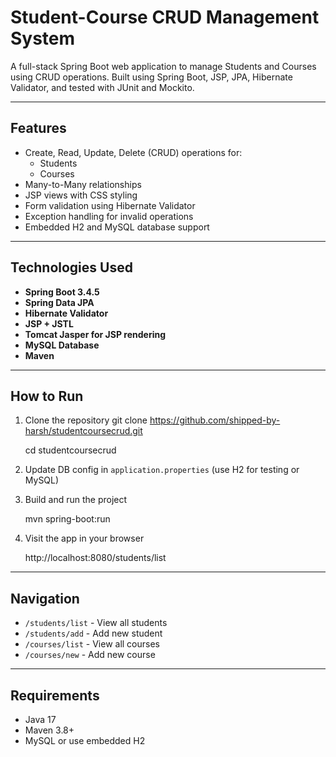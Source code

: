 # Student-Course CRUD Management System

A full-stack Spring Boot web application to manage Students and Courses using CRUD operations. Built using Spring Boot, JSP, JPA, Hibernate Validator, and tested with JUnit and Mockito.

---

## Features

- Create, Read, Update, Delete (CRUD) operations for:
  - Students
  - Courses
- Many-to-Many relationships
- JSP views with CSS styling
- Form validation using Hibernate Validator
- Exception handling for invalid operations
- Embedded H2 and MySQL database support

---

## Technologies Used

- **Spring Boot 3.4.5**
- **Spring Data JPA**
- **Hibernate Validator**
- **JSP + JSTL**
- **Tomcat Jasper for JSP rendering**
- **MySQL Database**
- **Maven**

---

## How to Run

1. Clone the repository
   git clone https://github.com/shipped-by-harsh/studentcoursecrud.git

   cd studentcoursecrud

2. Update DB config in `application.properties` (use H2 for testing or MySQL)

3. Build and run the project

   mvn spring-boot:run

4. Visit the app in your browser

   http://localhost:8080/students/list

---

## Navigation

- `/students/list` - View all students
- `/students/add` - Add new student
- `/courses/list` - View all courses
- `/courses/new` - Add new course

---

## Requirements

- Java 17
- Maven 3.8+
- MySQL or use embedded H2
